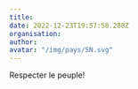 ```yaml
---
title: 
date: 2022-12-23T19:57:58.288Z
organisation: 
author: 
avatar: "/img/pays/SN.svg"
---
```


Respecter le peuple!